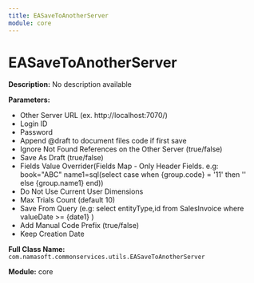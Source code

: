 ```yaml
---
title: EASaveToAnotherServer
module: core
---
```


# EASaveToAnotherServer

**Description:** No description available

**Parameters:**
- Other Server URL (ex. http://localhost:7070/)
- Login ID
- Password
- Append @draft to document files code if first save
- Ignore Not Found References on the Other Server (true/false)
- Save As Draft (true/false)
- Fields Value Overrider(Fields Map - Only Header Fields. e.g: 
book="ABC"
name1=sql(select case when {group.code} = '11' then '' else {group.name1} end))
- Do Not Use Current User Dimensions
- Max Trials Count (default 10)
- Save From Query (e.g: select entityType,id from SalesInvoice where valueDate >= {date1} )
- Add Manual Code Prefix (true/false)
- Keep Creation Date

**Full Class Name:** `com.namasoft.commonservices.utils.EASaveToAnotherServer`

**Module:** core

